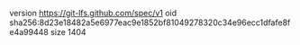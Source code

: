 version https://git-lfs.github.com/spec/v1
oid sha256:8d23e18482a5e6977eac9e1852bf81049278320c34e96ecc1dfafe8fe4a99448
size 1404

